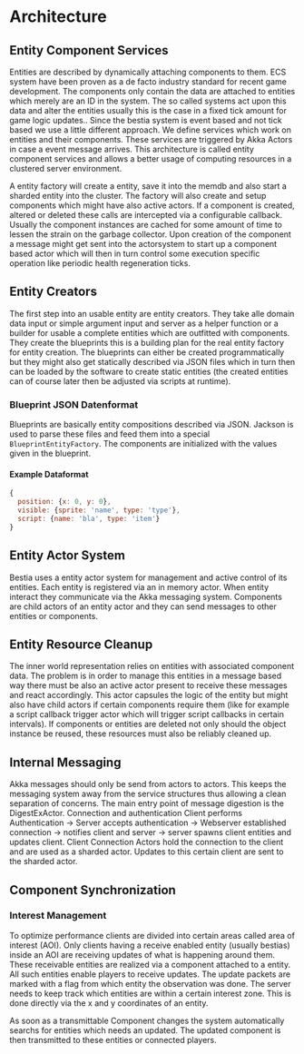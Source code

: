 # Architecture

## Entity Component Services

Entities are described by dynamically attaching components to them. ECS system have been proven as a de facto industry
 standard for recent game development. The components only contain the data are attached to entities which merely are
 an ID in the system. The so called systems act upon this data and alter the entities usually this is the case in a
 fixed tick amount for game logic updates.. Since the bestia system is event based and not tick based we use a little
 different approach. We define services which work on entities and their components. These services are triggered by
 Akka Actors in case a event message arrives. This architecture is called entity component services and allows a
 better usage of computing resources in a clustered server environment.

A entity factory will create a entity, save it into the memdb and also start a sharded entity into the cluster.
The factory will also create and setup components which might have also active actors. If a component is created,
altered or deleted these calls are intercepted via a configurable callback. Usually the component instances are
cached for some amount of time to lessen the strain on the garbage collector. Upon creation of the component a
message might get sent into the actorsystem to start up a component based actor which will then in turn control
some execution specific operation like periodic health regeneration ticks.

## Entity Creators

The first step into an usable entity are entity creators. They take alle domain data input or simple argument input
and server as a helper function or a builder for usable a complete entities which are outfitted with components. They
create the blueprints this is a building plan for the real entity factory for entity creation. The blueprints can
either be created programmatically but they might also get statically described via JSON files which in turn then can
be loaded by the software to create static entities (the created entities can of course later then be adjusted via
scripts at runtime).

### Blueprint JSON Datenformat

Blueprints are basically entity compositions described via JSON. Jackson is used to parse these files and feed them
into a special `BlueprintEntityFactory`. The components are initialized with the values given in the blueprint.

#### Example Dataformat

```js
{
  position: {x: 0, y: 0},
  visible: {sprite: 'name', type: 'type'},
  script: {name: 'bla', type: 'item'}
}
```

## Entity Actor System

Bestia uses a entity actor system for management and active control of its entities. Each entity is registered via an in
memory actor. When entity interact they communicate via the Akka messaging system. Components are child actors of an
entity actor and they can send messages to other entities or components.

## Entity Resource Cleanup

The inner world representation relies on entities with associated component data. The problem is in order to manage this
entities in a message based way there must be also an active actor present to receive these messages and react
accordingly. This actor capsules the logic of the entity but might also have child actors if certain components require
them (like for example a script callback trigger actor which will trigger script callbacks in certain intervals). If
components or entities are deleted not only should the object instance be reused, these resources must also be reliably
cleaned up.

## Internal Messaging

Akka messages should only be send from actors to actors. This keeps the messaging system away from the service
structures thus allowing a clean separation of concerns.
The main entry point of message digestion is the DigestExActor. Connection and authentication Client performs
Authentication → Server accepts authentication → Webserver established connection → notifies client and
server → server spawns client entities and updates client.
Client Connection Actors hold the connection to the client and are used as a sharded actor. Updates to this
certain client are sent to the sharded actor.

## Component Synchronization

### Interest Management

To optimize performance clients are divided into certain areas called area of interest (AOI). Only clients having a
receive enabled entity (usually bestias) inside an AOI are receiving updates of what is happening around them. These
receivable entities are realized via a component attached to a entity. All such entities enable players to receive
updates. The update packets are marked with a flag from which entity the observation was done.
The server needs to keep track which entities are within a certain interest zone. This is done directly via the x and y
coordinates of an entity.

As soon as a transmittable Component changes the system automatically searchs for entities which needs an updated. The
updated component is then transmitted to these entities or connected players.

